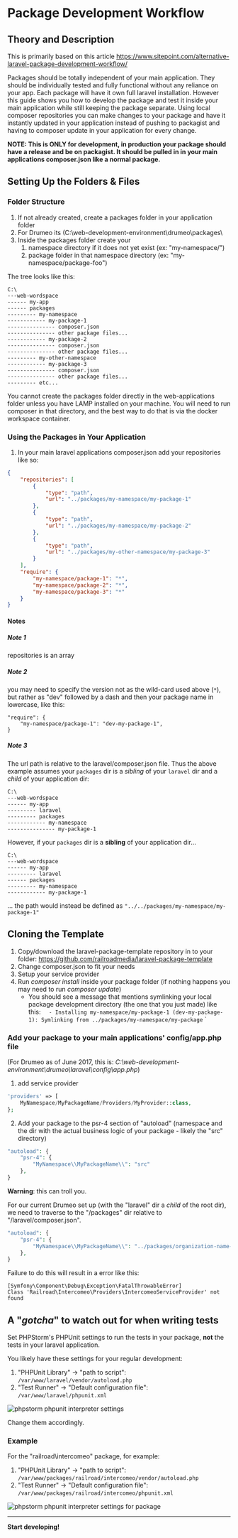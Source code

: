 # Package Development Workflow

## Theory and Description

This is primarily based on this article https://www.sitepoint.com/alternative-laravel-package-development-workflow/

Packages should be totally independent of your main application. They should be individually tested and fully functional without any reliance on your app. Each package will have it own full laravel installation. However this guide shows you how to develop the package and test it inside your main application while still keeping the package separate. Using local composer repositories you can make changes to your package and have it instantly updated in your application instead of pushing to packagist and having to composer update in your application for every change. 

**NOTE: This is ONLY for development, in production your package should have a release and be on packagist. It should be pulled in in your main applications composer.json like a normal package.**

## Setting Up the Folders & Files

### Folder Structure

1. If not already created, create a packages folder in your application folder
1. For Drumeo its (C:\web-development-environment\drumeo\packages\
1. Inside the packages folder create your 
    1. namespace directory if it does not yet exist (ex: "my-namespace/")
    1. package folder in that namespace directory (ex: "my-namespace/package-foo")

The tree looks like this:

```text
C:\
---web-wordspace
------ my-app
------ packages
--------- my-namespace
------------ my-package-1
--------------- composer.json
--------------- other package files...
------------ my-package-2
--------------- composer.json
--------------- other package files...
--------- my-other-namespace
------------ my-package-3
--------------- composer.json
--------------- other package files...
--------- etc...
```

You cannot create the packages folder directly in the web-applications folder unless you have LAMP installed on your machine. You will need to run composer in that directory, and the best way to do that is via the docker workspace container.


### Using the Packages in Your Application

1. In your main laravel applications composer.json add your repositories like so:
```json
{
    "repositories": [
        {
            "type": "path",
            "url": "../packages/my-namespace/my-package-1"
        },
        {
            "type": "path",
            "url": "../packages/my-namespace/my-package-2"
        },
        {
            "type": "path",
            "url": "../packages/my-other-namespace/my-package-3"
        }
    ],
    "require": {
        "my-namespace/package-1": "*",
        "my-namespace/package-2": "*",
        "my-namespace/package-3": "*"
    }
}
```

#### Notes

##### Note 1

repositories is an array

##### Note 2

you may need to specify the version not as the wild-card used above (`*`), but rather as "dev" followed by a dash and then your package name in lowercase, like this: 

```
"require": {
    "my-namespace/package-1": "dev-my-package-1",
}
```

##### Note 3

The url path is relative to the laravel/composer.json file. Thus the above example assumes your `packages` dir is a *sibling* of your `laravel` dir and a *child* of your application dir:

```
C:\
---web-wordspace
------ my-app
--------- laravel
--------- packages
------------ my-namespace
--------------- my-package-1
```


However, if your `packages` dir is a **sibling** of your application dir...
 
```
C:\
---web-wordspace
------ my-app
--------- laravel
------ packages
--------- my-namespace
------------ my-package-1
``` 
 
... the path would instead be defined as `"../../packages/my-namespace/my-package-1"`


## Cloning the Template

1. Copy/download the laravel-package-template repository in to your folder: https://github.com/railroadmedia/laravel-package-template 
1. Change composer.json to fit your needs
1. Setup your service provider
1. Run *composer install* inside your package folder (if nothing happens you may need to run *composer update*)
    * You should see a message that mentions symlinking your local package development directory (the one that you just made) like this: `  - Installing my-namespace/my-package-1 (dev-my-package-1): Symlinking from ../packages/my-namespace/my-package`
`

### Add your package to your main applications' config/app.php file 

(For Drumeo as of June 2017, this is: *C:\web-development-environment\drumeo\laravel\config\app.php*)

1. add service provider

```php
'providers' => [
    MyNamespace/MyPackageName/Providers/MyProvider::class,
};
```

2. Add your package to the psr-4 section of "autoload" (namespace and the dir with the actual business logic of your package - likely the "src" directory)

```php
"autoload": {
    "psr-4": {
        "MyNamespace\\MyPackageName\\": "src"
    },
}
```

**Warning**: this can troll you.

For our current Drumeo set up (with the "laravel" dir a *child* of the root dir), we need to traverse to the "/packages"
 dir relative to "/laravel/composer.json".

 ```php
 "autoload": {
     "psr-4": {
         "MyNamespace\\MyPackageName\\": "../packages/organization-name-foo/package-name-bar/src"
     },
 }
 ```

Failure to do this will result in a error like this: 

```
[Symfony\Component\Debug\Exception\FatalThrowableError]                    
Class 'Railroad\Intercomeo\Providers\IntercomeoServiceProvider' not found 
```

## A "*gotcha*" to watch out for when writing tests

Set PHPStorm's PHPUnit settings to run the tests in your package, **not** the tests in your laravel application.

You likely have these settings for your regular development:

1. "PHPUnit Library" → "path to script": `/var/www/laravel/vendor/autoload.php`
2. "Test Runner" → "Default configuration file": `/var/www/laravel/phpunit.xml`

![phpstorm phpunit interpreter settings](/raildocs/images/package-development-workflow/phpstorm-phpunit-interpreter-settings.gif) 

Change them accordingly.

### Example

For the "railroad\intercomeo" package, for example:

1. "PHPUnit Library" → "path to script": `/var/www/packages/railroad/intercomeo/vendor/autoload.php`
2. "Test Runner" → "Default configuration file": `/var/www/packages/railroad/intercomeo/phpunit.xml`

![phpstorm phpunit interpreter settings for package](/raildocs/images/package-development-workflow/phpstorm-phpunit-interpreter-settings-for-package.gif)

---------------------------------------------------------------

**Start developing!**